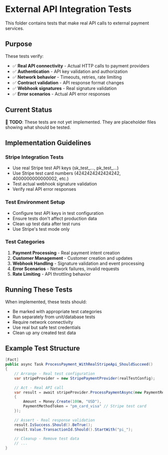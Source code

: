# External API Integration Tests

This folder contains tests that make real API calls to external payment services.

## Purpose

These tests verify:
- ✅ **Real API connectivity** - Actual HTTP calls to payment providers
- ✅ **Authentication** - API key validation and authorization
- ✅ **Network behavior** - Timeouts, retries, rate limiting
- ✅ **Contract validation** - API response format changes
- ✅ **Webhook signatures** - Real signature validation
- ✅ **Error scenarios** - Actual API error responses

## Current Status

🚧 **TODO**: These tests are not yet implemented. They are placeholder files showing what should be tested.

## Implementation Guidelines

### Stripe Integration Tests
- Use real Stripe test API keys (sk_test_..., pk_test_...)
- Use Stripe test card numbers (4242424242424242, 4000000000000002, etc.)
- Test actual webhook signature validation
- Verify real API error responses

### Test Environment Setup
- Configure test API keys in test configuration
- Ensure tests don't affect production data
- Clean up test data after test runs
- Use Stripe's test mode only

### Test Categories
1. **Payment Processing** - Real payment intent creation
2. **Customer Management** - Customer creation and updates
3. **Webhook Handling** - Signature validation and event processing
4. **Error Scenarios** - Network failures, invalid requests
5. **Rate Limiting** - API throttling behavior

## Running These Tests

When implemented, these tests should:
- Be marked with appropriate test categories
- Run separately from unit/database tests
- Require network connectivity
- Use real but safe test credentials
- Clean up any created test data

## Example Test Structure

```csharp
[Fact]
public async Task ProcessPayment_WithRealStripeApi_ShouldSucceed()
{
    // Arrange - Real test configuration
    var stripeProvider = new StripePaymentProvider(realTestConfig);
    
    // Act - Real API call
    var result = await stripeProvider.ProcessPaymentAsync(new PaymentRequest
    {
        Amount = Money.Create(100m, "USD"),
        PaymentMethodToken = "pm_card_visa" // Stripe test card
    });
    
    // Assert - Real response validation
    result.IsSuccess.Should().BeTrue();
    result.Value.TransactionId.Should().StartWith("pi_");
    
    // Cleanup - Remove test data
    // ...
}
```